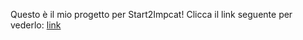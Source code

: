 Questo è il mio progetto per Start2Impcat!
Clicca il link seguente per vederlo: [link](https://raw.githack.com/GiulianaDeriu/GiulianaDeriu.Portfolio/main/GiulianaDeriu/index.html)
